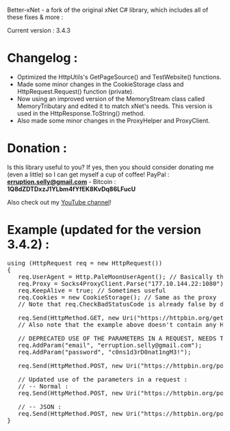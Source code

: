 Better-xNet - a fork of the original xNet C# library, which includes all of these fixes & more :

Current version : 3.4.3
# Changelog :
- Optimized the HttpUtils's GetPageSource() and TestWebsite() functions.
- Made some minor changes in the CookieStorage class and HttpRequest.Request() function (private).
- Now using an improved version of the MemoryStream class called MemoryTributary and edited it to match xNet's needs. This version is used in the HttpResponse.ToString() method.
- Also made some minor changes in the ProxyHelper and ProxyClient.

# Donation :
Is this library useful to you? If yes, then you should consider donating me (even a little) so I can get myself a cup of coffee!
PayPal : **erruption.selly@gmail.com** - Bitcoin : **1Q8dZDTDxzJ1YLbm4fYfEK8KvDq86LFucU**

Also check out my [YouTube channel](https://www.youtube.com/c/B3RAPSoftwares)!

# Example (updated for the version 3.4.2) :
<pre>
using (HttpRequest req = new HttpRequest())
{
   req.UserAgent = Http.PaleMoonUserAgent(); // Basically this is what browser you will choose to make your request
   req.Proxy = Socks4ProxyClient.Parse("177.10.144.22:1080"); // Not needed here but it's an example
   req.KeepAlive = true; // Sometimes useful
   req.Cookies = new CookieStorage(); // Same as the proxy
   // Note that req.CheckBadStatusCode is already false by default.

   req.Send(HttpMethod.GET, new Uri("https://httpbin.org/get")).ToString(); // Sending a GET request without any parameters
   // Also note that the example above doesn't contain any HttpContent because we don't need any.
   
   // DEPRECATED USE OF THE PARAMETERS IN A REQUEST, NEEDS TO BE UPDATED :
   req.AddParam("email", "erruption.selly@gmail.com");
   req.AddParam("password", "c0ns1d3rD0nat1ngM3!");

   req.Send(HttpMethod.POST, new Uri("https://httpbin.org/post")).ToString(); // Sending a POST request with parameters "email" and "password".
   
   // Updated use of the parameters in a request :
   // -- Normal :
   req.Send(HttpMethod.POST, new Uri("https://httpbin.org/post"), new BytesContent(Encoding.UTF8.GetBytes("email=ichicharka@gmail.com&password=c0ns1d3rD0nat1ngM3!")).ToString();
   
   // -- JSON :
   req.Send(HttpMethod.POST, new Uri("https://httpbin.org/post"), new BytesContent(Encoding.UTF8.GetBytes("{\"email\":\"ichicharka@gmail.com\",\"password\":\"c0ns1d3rD0nat1ngM3!\"}"))).ToString()
}
</pre>
